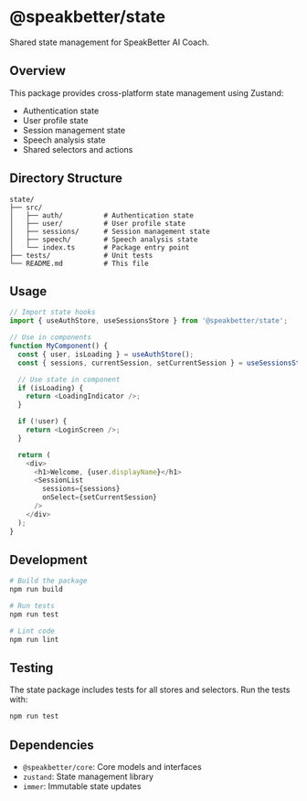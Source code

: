 # @speakbetter/state

Shared state management for SpeakBetter AI Coach.

## Overview

This package provides cross-platform state management using Zustand:

- Authentication state
- User profile state
- Session management state
- Speech analysis state
- Shared selectors and actions

## Directory Structure

```
state/
├── src/
│   ├── auth/          # Authentication state
│   ├── user/          # User profile state
│   ├── sessions/      # Session management state
│   ├── speech/        # Speech analysis state
│   └── index.ts       # Package entry point
├── tests/             # Unit tests
└── README.md          # This file
```

## Usage

```typescript
// Import state hooks
import { useAuthStore, useSessionsStore } from '@speakbetter/state';

// Use in components
function MyComponent() {
  const { user, isLoading } = useAuthStore();
  const { sessions, currentSession, setCurrentSession } = useSessionsStore();

  // Use state in component
  if (isLoading) {
    return <LoadingIndicator />;
  }

  if (!user) {
    return <LoginScreen />;
  }

  return (
    <div>
      <h1>Welcome, {user.displayName}</h1>
      <SessionList
        sessions={sessions}
        onSelect={setCurrentSession}
      />
    </div>
  );
}
```

## Development

```bash
# Build the package
npm run build

# Run tests
npm run test

# Lint code
npm run lint
```

## Testing

The state package includes tests for all stores and selectors. Run the tests with:

```bash
npm run test
```

## Dependencies

- `@speakbetter/core`: Core models and interfaces
- `zustand`: State management library
- `immer`: Immutable state updates
